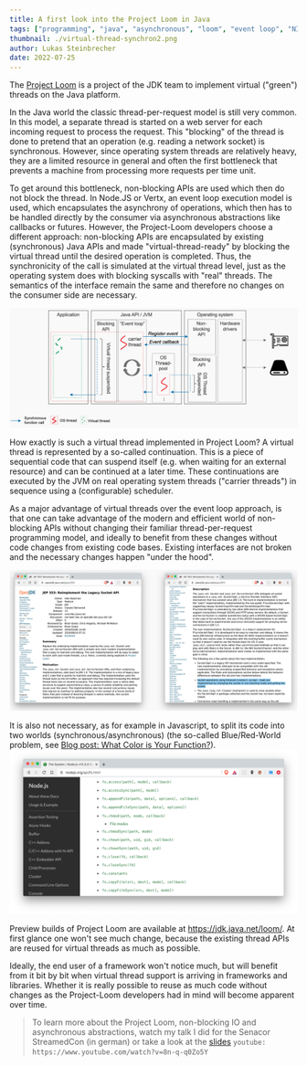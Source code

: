 ```yaml
---
title: A first look into the Project Loom in Java
tags: ["programming", "java", "asynchronous", "loom", "event loop", "NIO", "network"]
thumbnail: ./virtual-thread-synchron2.png
author: Lukas Steinbrecher
date: 2022-07-25
---
```


The [Project Loom](https://wiki.openjdk.java.net/display/loom/Main) is a project of the JDK team to implement virtual ("green") threads on the Java platform.

In the Java world the classic thread-per-request model is still very common. In this model, a separate thread is started on a web server for each incoming request to process the request. This "blocking" of the thread is done to pretend that an operation (e.g. reading a network socket) is synchronous. However, since operating system threads are relatively heavy, they are a limited resource in general and often the first bottleneck that prevents a machine from processing more requests per time unit.

To get around this bottleneck, non-blocking APIs are used which then do not block the thread. In Node.JS or Vertx, an event loop execution model is used, which encapsulates the asynchrony of operations, which then has to be handled directly by the consumer via asynchronous abstractions like callbacks or futures. However, the Project-Loom developers choose a different approach: non-blocking APIs are encapsulated by existing (synchronous) Java APIs and made "virtual-thread-ready" by blocking the virtual thread until the desired operation is completed. Thus, the synchronicity of the call is simulated at the virtual thread level, just as the operating system does with blocking syscalls with "real" threads. The semantics of the interface remain the same and therefore no changes on the consumer side are necessary.

![Virtual threads to translate asynchronous APIs into synchronous ones](virtual-thread-synchron2.png "Virtual threads to translate asynchronous APIs into synchronous ones")

How exactly is such a virtual thread implemented in Project Loom? A virtual thread is represented by a so-called continuation. This is a piece of sequential code that can suspend itself (e.g. when waiting for an external resource) and can be continued at a later time. These continuations are executed by the JVM on real operating system threads ("carrier threads") in sequence using a (configurable) scheduler.

As a major advantage of virtual threads over the event loop approach, is that one can take advantage of the modern and efficient world of non-blocking APIs without changing their familiar thread-per-request programming model, and ideally to benefit from these changes without code changes from existing code bases. Existing interfaces are not broken and the necessary changes happen "under the hood".

![JEP 353: Preparation of the Socket API for virtual thread readiness](socket-api-ready.png "JEP 353: Preparation of the Socket API for virtual thread readiness")


It is also not necessary, as for example in Javascript, to split its code into two worlds (synchronous/asynchronous) (the so-called Blue/Red-World problem, see [Blog post: What Color is Your Function?](http://journal.stuffwithstuff.com/2015/02/01/what-color-is-your-function/)).
![Symptom of the Blue/Red-World problem in node.js: The same functionality must be provided in both variants (synchronous/asynchronous)](node.png "Symptom of the Blue/Red-World problem in node.js: The same functionality must be provided in both variants (synchronous/asynchronous)")

Preview builds of Project Loom are available at https://jdk.java.net/loom/. At first glance one won't see much change, because the existing thread APIs are reused for virtual threads as much as possible.

Ideally, the end user of a framework won't notice much, but will benefit from it bit by bit when virtual thread support is arriving in frameworks and libraries. Whether it is really possible to reuse as much code without changes as the Project-Loom developers had in mind will become apparent over time.


> To learn more about the Project Loom, non-blocking IO and asynchronous abstractions, watch my talk I did for the Senacor StreamedCon (in german) or take a look at the [slides](async-await-talk.pdf) `youtube: https://www.youtube.com/watch?v=8n-q-q0Zo5Y`

